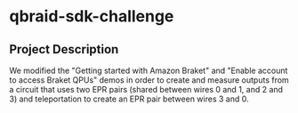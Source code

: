 # qbraid-sdk-challenge



## Project Description
We modified the "Getting started with Amazon Braket" and "Enable account to access Braket QPUs" demos in order 
to create and measure outputs from a circuit that uses two EPR pairs (shared between wires 0 and 1, and 
2 and 3) and teleportation to create an EPR pair between wires 3 and 0.
